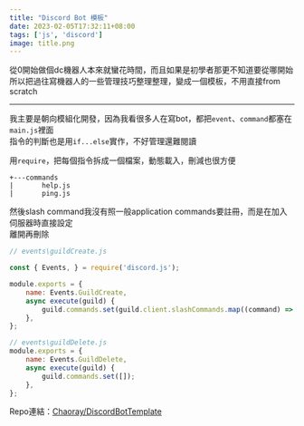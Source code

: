```yaml
---
title: "Discord Bot 模板"
date: 2023-02-05T17:32:11+08:00
tags: ['js', 'discord']
image: title.png
---
```


從0開始做個dc機器人本來就蠻花時間，而且如果是初學者那更不知道要從哪開始  
所以把過往寫機器人的一些管理技巧整理整理，變成一個模板，不用直接from scratch

---

我主要是朝向模組化開發，因為我看很多人在寫bot，都把`event`、`command`都塞在`main.js`裡面  
指令的判斷也是用`if...else`實作，不好管理還難閱讀  

用`require`，把每個指令拆成一個檔案，動態載入，刪減也很方便  
```
+---commands
|       help.js
|       ping.js
```

然後slash command我沒有照一般application commands要註冊，而是在加入伺服器時直接設定  
離開再刪除
```js
// events\guildCreate.js

const { Events, } = require('discord.js');

module.exports = {
    name: Events.GuildCreate,
    async execute(guild) {
        guild.commands.set(guild.client.slashCommands.map((command) => command.data));
    },
};

// events\guildDelete.js
module.exports = {
    name: Events.GuildDelete,
    async execute(guild) {
        guild.commands.set([]);
    },
};
```

Repo連結：[Chaoray/DiscordBotTemplate](https://github.com/Chaoray/DiscordBotTemplate)